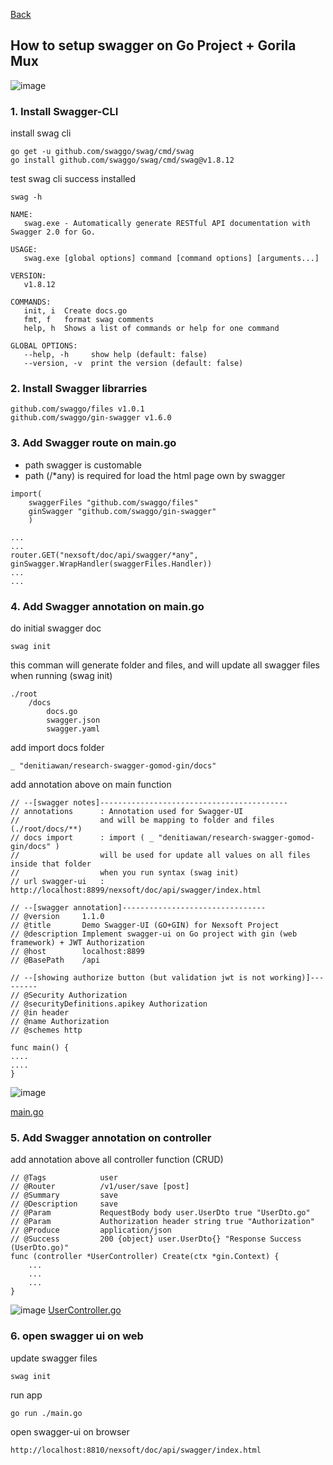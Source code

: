 [Back](https://github.com/denitiawan/research-swagger-gomod-gin/blob/main/README.md)

## How to setup swagger on Go Project + Gorila Mux
![image](https://github.com/denitiawan/research-swagger-gomod-gorillamux/assets/11941308/bb575a1f-3fd1-4a0b-a253-bfb50815abc0)

### 1. Install Swagger-CLI

install swag cli

```
go get -u github.com/swaggo/swag/cmd/swag
go install github.com/swaggo/swag/cmd/swag@v1.8.12
```

test swag cli success installed

```
swag -h
```

```
NAME:
   swag.exe - Automatically generate RESTful API documentation with Swagger 2.0 for Go.

USAGE:
   swag.exe [global options] command [command options] [arguments...]

VERSION:
   v1.8.12

COMMANDS:
   init, i  Create docs.go
   fmt, f   format swag comments
   help, h  Shows a list of commands or help for one command

GLOBAL OPTIONS:
   --help, -h     show help (default: false)
   --version, -v  print the version (default: false)
```

### 2. Install Swagger librarries

```
github.com/swaggo/files v1.0.1
github.com/swaggo/gin-swagger v1.6.0
```

### 3. Add Swagger route on main.go
- path swagger is customable
- path (/*any) is required for load the html page own by swagger
```
import(
    swaggerFiles "github.com/swaggo/files"
	ginSwagger "github.com/swaggo/gin-swagger"
	)

...
...
router.GET("nexsoft/doc/api/swagger/*any", ginSwagger.WrapHandler(swaggerFiles.Handler))
...
...
```

### 4. Add Swagger annotation on main.go

do initial swagger doc

```
swag init
```

this comman will generate folder and files, and will update all swagger files when running (swag init)

```
./root
    /docs
        docs.go
        swagger.json
        swagger.yaml       
```

add import docs folder

```
_ "denitiawan/research-swagger-gomod-gin/docs"
```

add annotation above on main function

```
// --[swagger notes]------------------------------------------
// annotations		: Annotation used for Swagger-UI
//					and will be mapping to folder and files (./root/docs/**)
// docs import		: import ( _ "denitiawan/research-swagger-gomod-gin/docs" )
//					will be used for update all values on all files inside that folder
//					when you run syntax (swag init)
// url swagger-ui 	: http://localhost:8899/nexsoft/doc/api/swagger/index.html

// --[swagger annotation]--------------------------------
// @version		1.1.0
// @title 		Demo Swagger-UI (GO+GIN) for Nexsoft Project
// @description Implement swagger-ui on Go project with gin (web framework) + JWT Authorization
// @host 		localhost:8899
// @BasePath 	/api

// --[showing authorize button (but validation jwt is not working)]---------
// @Security Authorization
// @securityDefinitions.apikey Authorization
// @in header
// @name Authorization
// @schemes http

func main() {
....
....
}
```
![image](https://github.com/denitiawan/research-swagger-gomod-gorillamux/assets/11941308/a8753ccb-6269-4b6c-bae6-899339fa07ff)

[main.go](https://github.com/denitiawan/research-swagger-gomod-gorillamux/blob/main/main.go)

### 5. Add Swagger annotation on controller

add annotation above all controller function (CRUD)

```
// @Tags			user
// @Router			/v1/user/save [post]
// @Summary			save
// @Description		save
// @Param			RequestBody body user.UserDto true "UserDto.go"
// @Param			Authorization header string true "Authorization"
// @Produce			application/json
// @Success			200 {object} user.UserDto{} "Response Success (UserDto.go)"
func (controller *UserController) Create(ctx *gin.Context) {
	...
	...
	...
}

```
![image](https://github.com/denitiawan/research-swagger-gomod-gin/assets/11941308/8e613ca2-e6a8-4767-bd02-8ef7d65687ca)
[UserController.go](https://github.com/denitiawan/research-swagger-gomod-gorillamux/blob/main/module/user/user_controller.go)
### 6. open swagger ui on web
update swagger files
```
swag init
```
run app
```
go run ./main.go
```
open swagger-ui on browser
```
http://localhost:8810/nexsoft/doc/api/swagger/index.html
```
